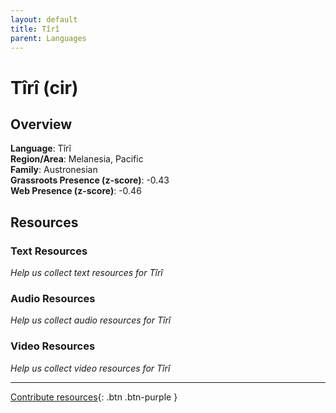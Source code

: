 ```yaml
---
layout: default
title: Tîrî
parent: Languages
---
```


# Tîrî (cir)

## Overview

**Language**: Tîrî  
**Region/Area**: Melanesia, Pacific  
**Family**: Austronesian  
**Grassroots Presence (z-score)**: -0.43  
**Web Presence (z-score)**: -0.46  

## Resources

### Text Resources
*Help us collect text resources for Tîrî*

### Audio Resources
*Help us collect audio resources for Tîrî*

### Video Resources
*Help us collect video resources for Tîrî*

---

[Contribute resources](https://forms.office.com/e/1SfLJx3u1r){: .btn .btn-purple }
